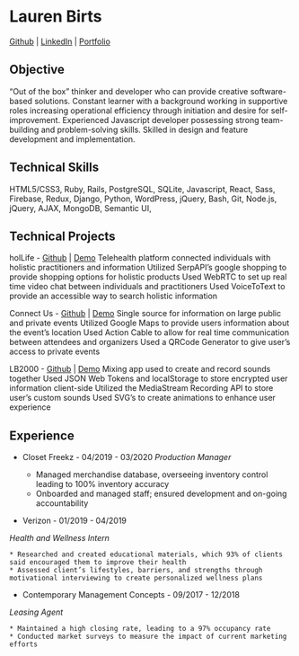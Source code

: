 # Lauren Birts

[Github](https://github.com/birts) | [LinkedIn](https://www.linkedin.com/in/lauren-birts) | [Portfolio](https://laurenbirts.dev)

## Objective 

“Out of the box” thinker and developer who can provide creative software-based solutions. Constant learner with a background working in supportive roles increasing operational efficiency through initiation and desire for self-improvement. Experienced Javascript developer possessing strong team-building and problem-solving skills. Skilled in design and feature development and implementation. 

## Technical Skills
HTML5/CSS3, Ruby, Rails, PostgreSQL, SQLite, Javascript, React, Sass, Firebase, Redux, Django, Python, WordPress, jQuery, Bash, Git, Node.js, jQuery, AJAX, MongoDB, Semantic UI, 

## Technical Projects

holLife - [Github](https://github.com/lbirts/backend_wholisticLiving)  |  [Demo](https://www.youtube.com/watch?v=k3z_knTxln4)
Telehealth platform connected individuals with holistic practitioners and information
Utilized SerpAPI’s google shopping to provide shopping options for holistic products
Used WebRTC to set up real time video chat between individuals and practitioners 
Used VoiceToText to provide an accessible way to search holistic information

Connect Us - [Github](https://github.com/estherkimyunjung/EventApp_backend/tree/master) |  [Demo](https://www.youtube.com/watch?v=ZV7kz5FBI6A)
Single source for information on large public and private events
Utilized Google Maps to provide users information about the event’s location
Used Action Cable to allow for real time communication between attendees and organizers
Used a QRCode Generator to give user’s access to private events

LB2000 - [Github](https://github.com/lbirts/LB-2000)  |  [Demo](https://lb-2000.herokuapp.com/)
Mixing app used to create and record sounds together
Used JSON Web Tokens and localStorage to store encrypted user information client-side
Utilized the MediaStream Recording API to store user’s custom sounds
Used SVG’s to create animations to enhance user experience

## Experience

* Closet Freekz  -  04/2019 - 03/2020
_Production Manager_	      

   * Managed merchandise database, overseeing inventory control leading to 100% inventory accuracy
   * Onboarded and managed staff; ensured development and on-going accountability 

* Verizon 	-  01/2019 - 04/2019

_Health and Wellness Intern_     

    * Researched and created educational materials, which 93% of clients said encouraged them to improve their health
    * Assessed client’s lifestyles, barriers, and strengths through motivational interviewing to create personalized wellness plans

* Contemporary Management Concepts 	-  09/2017 - 12/2018

_Leasing Agent_       

    * Maintained a high closing rate, leading to a 97% occupancy rate
    * Conducted market surveys to measure the impact of current marketing efforts  


